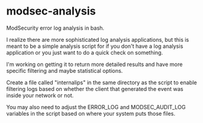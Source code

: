 modsec-analysis
===============

ModSecurity error log analysis in bash.

I realize there are more sophisticated log analysis applications,
but this is meant to be a simple analysis script for if you don't
have a log analysis application or you just want to do a quick check
on something.

I'm working on getting it to return more detailed results and have
more specific filtering and maybe statistical options.

Create a file called "internalips" in the same directory as the script
to enable filtering logs based on whether the client that generated
the event was inside your network or not.

You may also need to adjust the ERROR_LOG and MODSEC_AUDIT_LOG
variables in the script based on where your system puts those files.
